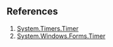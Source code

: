 ## References

1. [System.Timers.Timer](https://learn.microsoft.com/en-us/dotnet/api/system.timers.timer?view=net-8.0)
2. [System.Windows.Forms.Timer](https://learn.microsoft.com/en-us/dotnet/api/system.windows.forms.timer?view=windowsdesktop-8.0)
